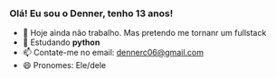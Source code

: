 ### Olá! Eu sou o Denner, tenho 13 anos!
- 🔭 Hoje ainda não trabalho. Mas pretendo me tornanr um fullstack
- 🌱 Estudando **python**
- 📫 Contate-me no email: dennerc06@gmail.com
- 😄 Pronomes: Ele/dele
